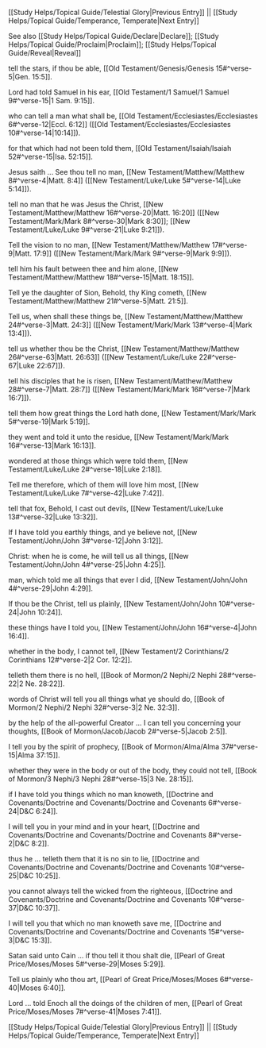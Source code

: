 [[Study Helps/Topical Guide/Telestial Glory|Previous Entry]]  ||  [[Study Helps/Topical Guide/Temperance, Temperate|Next Entry]]

 See also [[Study Helps/Topical Guide/Declare|Declare]]; [[Study Helps/Topical Guide/Proclaim|Proclaim]]; [[Study Helps/Topical Guide/Reveal|Reveal]]

 tell the stars, if thou be able, [[Old Testament/Genesis/Genesis 15#^verse-5|Gen. 15:5]].

 Lord had told Samuel in his ear, [[Old Testament/1 Samuel/1 Samuel 9#^verse-15|1 Sam. 9:15]].

 who can tell a man what shall be, [[Old Testament/Ecclesiastes/Ecclesiastes 6#^verse-12|Eccl. 6:12]] ([[Old Testament/Ecclesiastes/Ecclesiastes 10#^verse-14|10:14]]).

 for that which had not been told them, [[Old Testament/Isaiah/Isaiah 52#^verse-15|Isa. 52:15]].

 Jesus saith ... See thou tell no man, [[New Testament/Matthew/Matthew 8#^verse-4|Matt. 8:4]] ([[New Testament/Luke/Luke 5#^verse-14|Luke 5:14]]).

 tell no man that he was Jesus the Christ, [[New Testament/Matthew/Matthew 16#^verse-20|Matt. 16:20]] ([[New Testament/Mark/Mark 8#^verse-30|Mark 8:30]]; [[New Testament/Luke/Luke 9#^verse-21|Luke 9:21]]).

 Tell the vision to no man, [[New Testament/Matthew/Matthew 17#^verse-9|Matt. 17:9]] ([[New Testament/Mark/Mark 9#^verse-9|Mark 9:9]]).

 tell him his fault between thee and him alone, [[New Testament/Matthew/Matthew 18#^verse-15|Matt. 18:15]].

 Tell ye the daughter of Sion, Behold, thy King cometh, [[New Testament/Matthew/Matthew 21#^verse-5|Matt. 21:5]].

 Tell us, when shall these things be, [[New Testament/Matthew/Matthew 24#^verse-3|Matt. 24:3]] ([[New Testament/Mark/Mark 13#^verse-4|Mark 13:4]]).

 tell us whether thou be the Christ, [[New Testament/Matthew/Matthew 26#^verse-63|Matt. 26:63]] ([[New Testament/Luke/Luke 22#^verse-67|Luke 22:67]]).

 tell his disciples that he is risen, [[New Testament/Matthew/Matthew 28#^verse-7|Matt. 28:7]] ([[New Testament/Mark/Mark 16#^verse-7|Mark 16:7]]).

 tell them how great things the Lord hath done, [[New Testament/Mark/Mark 5#^verse-19|Mark 5:19]].

 they went and told it unto the residue, [[New Testament/Mark/Mark 16#^verse-13|Mark 16:13]].

 wondered at those things which were told them, [[New Testament/Luke/Luke 2#^verse-18|Luke 2:18]].

 Tell me therefore, which of them will love him most, [[New Testament/Luke/Luke 7#^verse-42|Luke 7:42]].

 tell that fox, Behold, I cast out devils, [[New Testament/Luke/Luke 13#^verse-32|Luke 13:32]].

 If I have told you earthly things, and ye believe not, [[New Testament/John/John 3#^verse-12|John 3:12]].

 Christ: when he is come, he will tell us all things, [[New Testament/John/John 4#^verse-25|John 4:25]].

 man, which told me all things that ever I did, [[New Testament/John/John 4#^verse-29|John 4:29]].

 If thou be the Christ, tell us plainly, [[New Testament/John/John 10#^verse-24|John 10:24]].

 these things have I told you, [[New Testament/John/John 16#^verse-4|John 16:4]].

 whether in the body, I cannot tell, [[New Testament/2 Corinthians/2 Corinthians 12#^verse-2|2 Cor. 12:2]].

 telleth them there is no hell, [[Book of Mormon/2 Nephi/2 Nephi 28#^verse-22|2 Ne. 28:22]].

 words of Christ will tell you all things what ye should do, [[Book of Mormon/2 Nephi/2 Nephi 32#^verse-3|2 Ne. 32:3]].

 by the help of the all-powerful Creator ... I can tell you concerning your thoughts, [[Book of Mormon/Jacob/Jacob 2#^verse-5|Jacob 2:5]].

 I tell you by the spirit of prophecy, [[Book of Mormon/Alma/Alma 37#^verse-15|Alma 37:15]].

 whether they were in the body or out of the body, they could not tell, [[Book of Mormon/3 Nephi/3 Nephi 28#^verse-15|3 Ne. 28:15]].

 if I have told you things which no man knoweth, [[Doctrine and Covenants/Doctrine and Covenants/Doctrine and Covenants 6#^verse-24|D&C 6:24]].

 I will tell you in your mind and in your heart, [[Doctrine and Covenants/Doctrine and Covenants/Doctrine and Covenants 8#^verse-2|D&C 8:2]].

 thus he ... telleth them that it is no sin to lie, [[Doctrine and Covenants/Doctrine and Covenants/Doctrine and Covenants 10#^verse-25|D&C 10:25]].

 you cannot always tell the wicked from the righteous, [[Doctrine and Covenants/Doctrine and Covenants/Doctrine and Covenants 10#^verse-37|D&C 10:37]].

 I will tell you that which no man knoweth save me, [[Doctrine and Covenants/Doctrine and Covenants/Doctrine and Covenants 15#^verse-3|D&C 15:3]].

 Satan said unto Cain ... if thou tell it thou shalt die, [[Pearl of Great Price/Moses/Moses 5#^verse-29|Moses 5:29]].

 Tell us plainly who thou art, [[Pearl of Great Price/Moses/Moses 6#^verse-40|Moses 6:40]].

 Lord ... told Enoch all the doings of the children of men, [[Pearl of Great Price/Moses/Moses 7#^verse-41|Moses 7:41]].

[[Study Helps/Topical Guide/Telestial Glory|Previous Entry]]  ||  [[Study Helps/Topical Guide/Temperance, Temperate|Next Entry]]